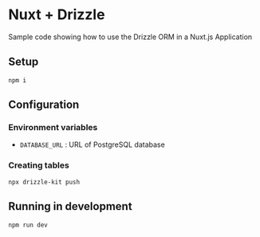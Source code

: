 # Nuxt + Drizzle

Sample code showing how to use the Drizzle ORM in a Nuxt.js Application

## Setup

```
npm i
```

## Configuration

### Environment variables

- `DATABASE_URL` : URL of PostgreSQL database

### Creating tables

```
npx drizzle-kit push
```

## Running in development

```
npm run dev
```
